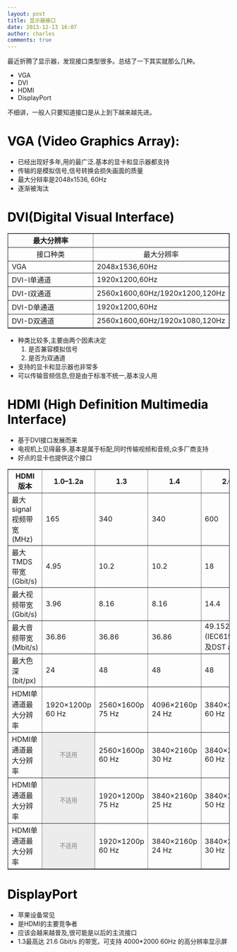 ```yaml
---
layout: post
title: 显示器接口
date: 2013-12-13 16:07
author: charles
comments: true
---
```


最近折腾了显示器，发现接口类型很多。总结了一下其实就那么几种。
<ul>
	<li>VGA</li>
	<li>DVI</li>
	<li>HDMI</li>
	<li>DisplayPort</li>
</ul>
不细讲，一般人只要知道接口是从上到下越来越先进。
<h1><span style="color: #000000;">VGA (Video Graphics Array):</span></h1>
<ul>
	<li>已经出现好多年,用的最广泛.基本的显卡和显示器都支持</li>
	<li>传输的是模拟信号,信号转换会损失画面的质量</li>
	<li>最大分辩率是2048x1536, 60Hz</li>
	<li>逐渐被淘汰</li>
</ul>
<h1><span style="color: #000000;">DVI(Digital Visual Interface)</span></h1>

<table width="500" border="1">
<tbody>
<tr>
<td align="middle" valign="center" width="0">
<div class="para"><b>最大分辨率</b></div></td>
<td></td>
</tr>
<tr>
<td align="middle" valign="center" width="275">
<div class="para">接口种类</div></td>
<td align="middle" valign="center" width="275">
<div class="para">最大分辨率</div></td>
</tr>
<tr>
<td align="left" valign="center" width="275">
<div class="para">VGA</div></td>
<td align="left" valign="center" width="275">
<div class="para">2048x1536,60Hz</div></td>
</tr>
<tr>
<td align="left" valign="center" width="275">
<div class="para">DVI-I单通道</div></td>
<td align="left" valign="center" width="275">
<div class="para">1920x1200,60Hz</div></td>
</tr>
<tr>
<td align="left" valign="center" width="275">
<div class="para">DVI-I双通道</div></td>
<td align="left" valign="center" width="275">
<div class="para">2560x1600,60Hz/1920x1200,120Hz</div></td>
</tr>
<tr>
<td align="left" valign="center" width="275">
<div class="para">DVI-D单通道</div></td>
<td align="left" valign="center" width="275">
<div class="para">1920x1200,60Hz</div></td>
</tr>
<tr>
<td align="left" valign="center" width="275">
<div class="para">DVI-D双通道</div></td>
<td align="left" valign="center" width="275">
<div class="para">2560x1600,60Hz/1920x1080,120Hz</div></td>
</tr>
</tbody>
</table>
<ul>
	<li>种类比较多,主要由两个因素决定
<ol>
	<li>是否兼容模拟信号</li>
	<li>是否为双通道</li>
</ol>
</li>
	<li>支持的显卡和显示器也非常多</li>
	<li>可以传输音频信息,但是由于标准不统一,基本没人用</li>
</ul>
<h1><span style="color: #000000;">HDMI (High Definition Multimedia Interface)</span></h1>
<ul>
	<li>基于DVI接口发展而来</li>
	<li>电视机上见得最多,基本是属于标配,同时传输视频和音频,众多厂商支持</li>
	<li>好点的显卡也提供这个接口</li>
</ul>
<table border="1">
<tbody>
<tr>
<th>HDMI 版本</th>
<th>1.0–1.2a</th>
<th>1.3</th>
<th>1.4</th>
<th>2.0</th>
</tr>
<tr>
<td>最大signal视频带宽(MHz)</td>
<td>165</td>
<td>340</td>
<td>340</td>
<td>600</td>
</tr>
<tr>
<td>最大TMDS带宽(Gbit/s)</td>
<td>4.95</td>
<td>10.2</td>
<td>10.2</td>
<td>18</td>
</tr>
<tr>
<td>最大视频带宽 (Gbit/s)</td>
<td>3.96</td>
<td>8.16</td>
<td>8.16</td>
<td>14.4</td>
</tr>
<tr>
<td>最大音频带宽 (Mbit/s)</td>
<td>36.86</td>
<td>36.86</td>
<td>36.86</td>
<td>49.152 (IEC61937以及DST audio)</td>
</tr>
<tr>
<td>最大色深 (bit/px)</td>
<td>24</td>
<td>48</td>
<td>48</td>
<td>48</td>
</tr>
<tr>
<td>HDMI单通道最大分辨率</td>
<td>1920×1200p 60 Hz</td>
<td>2560×1600p 75 Hz</td>
<td>4096×2160p 24 Hz</td>
<td>3840×2160p 60 Hz</td>
</tr>
<tr>
<td>HDMI单通道最大分辨率</td>
<td class="table-na" style="background: #ececec; color: grey; vertical-align: middle; text-align: center;"><small>不适用</small></td>
<td>2560×1600p 60 Hz</td>
<td>3840×2160p 30 Hz</td>
<td>3840×2160p 60 Hz</td>
</tr>
<tr>
<td>HDMI单通道最大分辨率</td>
<td class="table-na" style="background: #ececec; color: grey; vertical-align: middle; text-align: center;"><small>不适用</small></td>
<td>1920×1200p 75 Hz</td>
<td>3840×2160p 25 Hz</td>
<td>3840×2160p 50 Hz</td>
</tr>
<tr>
<td>HDMI单通道最大分辨率</td>
<td class="table-na" style="background: #ececec; color: grey; vertical-align: middle; text-align: center;"><small>不适用</small></td>
<td>1920×1200p 60 Hz</td>
<td>3840×2160p 24 Hz</td>
<td>3840×2160p 30 Hz</td>
</tr>
</tbody>
</table>
<h2></h2>
<h1><span style="color: #000000;">DisplayPort</span></h1>
<ul>
	<li>苹果设备常见</li>
	<li>是HDMI的主要竞争者</li>
	<li>应该会越来越普及,很可能是以后的主流接口</li>
	<li>1.3最高达 21.6 Gbit/s 的带宽，可支持 4000*2000 60Hz 的高分辨率显示屏</li>
</ul>
